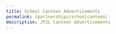 ```yaml
---
title: School Canteen Advertisements
permalink: /partnerships/schoolcanteen/
description: JPJC Canteen Advertisements
---
```

